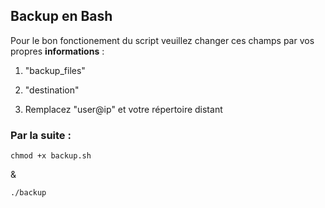 ## Backup en Bash

Pour le bon fonctionement du script veuillez changer ces champs par vos propres **informations** : 

1. "backup_files"

2. "destination"

3. Remplacez "user@ip" et votre répertoire distant 


### Par la suite :

`chmod +x backup.sh`

&

`./backup`
